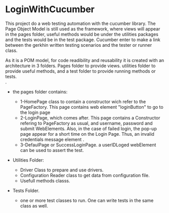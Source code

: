 # LoginWithCucumber

This project do a web testing automation with the cucumber library. The Page Object Model is still used as the framework, where  views will appear in the pages folder, useful methods would be under the utilities packages and the tests would be in the test package. Cucumber enter to make a link between the gerkhin written testing scenarios and the tester or runner class. 


As it is a POM model, for code readibility and reusability it is created with an architecture in 3 folders. Pages folder to provide views. utilities folder to provide useful methods, and a test folder to provide running methods or tests.   
. 

* the pages folder contains:
  * 1-HomePage class to contain a constructor wich refer to the PageFactory.  This page contains web element "loginButton" to go to the login page
  * 2-LoginPage, which comes after. This page contains a Constructor refering to PageFactory as usual, and username, password and submit WebElements. Also, in the case of failed login, the pop-up page appear for a short time on the Login Page. Thus, an invalid credentials message element .
  * 3-DefaulPage or SuccessLoginPage. a userIDLoged webElement can be used to assert the test. 

* Utilities Folder:
  * Driver Class to prepare and use drivers. 
  * Configuration Reader class to get data from configuration file.
  * Usefull methods classs. 


* Tests Folder. 
  * one or more  test classes to run. One can write tests in the same class as well.
